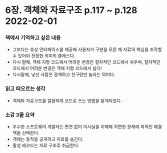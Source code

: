 # 6장. 객체와 자료구조 p.117 ~ p.128 2022-02-01
### 책에서 기억하고 싶은 내용
- 그보다는 추상 인터페이스를 제공해 사용자가 구현을 모른 채 자료의 핵심을 조작할 수 있어야 진정한 의미의 클래스다.
- 다시 말해, 객체 지향 코드에서 어려운 변경은 절차적인 코드에서 쉬우며, 절차적인 코드에서 어려운 변경은 객체 지향 코드에서 쉽다!
- 다시말해, 낯선 사람은 경계하고 친구랑만 놀라는 의미다.
### 읽고 떠오르는 생각
- 객체와 자료구조를 깔끔하게 코드로 쓰는 방법을 알게되었다.
### 소감 3줄 요약
- 우수한 소프트웨어 개발자는 편견 없이 이사실을 이해해 직면한 문제에 최적인 해결책을 선택한다.
- 객체는 동작을 공개하고 자료를 숨긴다. 
- 활성 레코드는 자료 구조로 취급한다.
